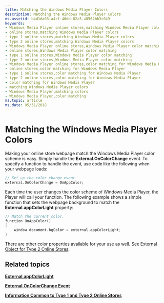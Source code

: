 ```yaml
---
title: Matching the Windows Media Player Colors
description: Matching the Windows Media Player Colors
ms.assetid: b4d1da08-a4cf-46dd-82a5-40562bb3c049
keywords:
- Windows Media Player online stores,matching Windows Media Player colors
- online stores,matching Windows Media Player colors
- type 1 online stores,matching Windows Media Player colors
- type 2 online stores,matching Windows Media Player colors
- Windows Media Player online stores,Windows Media Player color matching
- online stores,Windows Media Player color matching
- type 1 online stores,Windows Media Player color matching
- type 2 online stores,Windows Media Player color matching
- Windows Media Player online stores,color matching for Windows Media Player
- online stores,color matching for Windows Media Player
- type 1 online stores,color matching for Windows Media Player
- type 2 online stores,color matching for Windows Media Player
- color matching for Windows Media Player
- matching Windows Media Player colors
- Windows Media Player,matching colors
- Windows Media Player,color matching
ms.topic: article
ms.date: 05/31/2018
---
```


# Matching the Windows Media Player Colors

Making your online store webpage match the Windows Media Player color scheme is easy. Simply handle the **External.OnColorChange** event. To specify a function to handle the event, use code like the following when your webpage loads:


```C++
// Set up the color change event.
external.OnColorChange = OnAppColor;
```



Each time the user changes the color scheme of Windows Media Player, the Player will call your function. The following example shows a simple function that sets the webpage background to match the **External.appColorLight** property:


```C++
// Match the current color.
function OnAppColor()
{
    window.document.bgColor = external.appColorLight;
}
```



There are other color properties available for your use as well. See [External Object for Type 2 Online Stores](external-object-for-type-2-online-stores.md).

## Related topics

<dl> <dt>

[**External.appColorLight**](external-appcolorlight.md)
</dt> <dt>

[**External.OnColorChange Event**](external-oncolorchange-event.md)
</dt> <dt>

[**Information Common to Type 1 and Type 2 Online Stores**](information-common-to-type-1-and-type-2-online-stores.md)
</dt> </dl>

 

 




